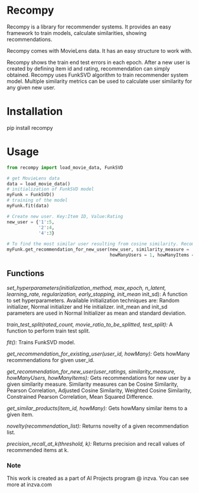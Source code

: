 # Recompy

Recompy is a library for recommender systems. It provides an easy framework to train models, calculate similarities, showing recommendations.

Recompy comes with MovieLens data. It has an easy structure to work with.

Recompy shows the train end test errors in each epoch. After a new user is created by defining item id and rating, recommendation can simply obtained. Recompy uses FunkSVD algorithm to train recommender system model. Multiple similarity metrics can be used to calculate user similarity for any given new user.


# Installation

pip install recompy

# Usage

```python
from recompy import load_movie_data, FunkSVD

# get MovieLens data
data = load_movie_data()
# initialization of FunkSVD model
myFunk = FunkSVD()
# training of the model
myFunk.fit(data)

# Create new user. Key:Item ID, Value:Rating
new_user = {'1':5,
            '2':4,
            '4':3}
            
# To find the most similar user resulting from cosine similarity. Recommend 5 items using the most similar user 
myFunk.get_recommendation_for_new_user(new_user, similarity_measure = 'cosine_similarity', 
                                       howManyUsers = 1, howManyItems = 5)
```

## Functions

_set_hyperparameters(initialization_method, max_epoch, n_latent,_
_learning_rate, regularization, early_stopping, init_mean_ init_sd):
A function to set hyperparameters. Available initialization techniques are: Random initializer, Normal initializer and He initializer. init_mean and init_sd parameters are used in Normal Initializer as mean and standard deviation.

_train_test_split(rated_count, movie_ratio_to_be_splitted, test_split):_
A function to perform train test split.

_fit():_
Trains FunkSVD model.

_get_recommendation_for_existing_user(user_id, howMany):_
Gets howMany recommendations for given user_id.

_get_recommendation_for_new_user(user_ratings, similarity_measure,_
_howManyUsers, howManyItems):_ Gets recommendations for new user by a given similarity measure. Similarity measures can be Cosine Similarity, Pearson Correlation, Adjusted Cosine Similarity, Weighted Cosine Similarity, Constrained Pearson Correlation, Mean Squared Difference.

_get_similar_products(item_id, howMany):_
Gets howMany similar items to a given item.

_novelty(recommendation_list):_
Returns novelty of a given recommendation list.

_precision_recall_at_k(threshold, k):_
Returns precision and recall values of recommended items at k.

### Note
This work is created as a part of AI Projects program @ inzva. You can see more at inzva.com
